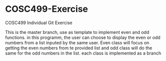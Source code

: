 # COSC499-Exercise
COSC499 Individual Git Exercise


This is the master branch, use as template to implement even and odd functions.
in this programm, the user can choose to display the even or odd numbers from a list inputed by the same user.
Even class will focus on getting the even numbers from te provided list and odd class will do the same for the odd numbers in the list.
each class is implemented as a branch 


